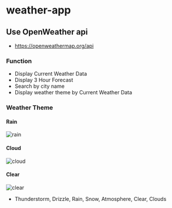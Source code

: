 # weather-app

## Use OpenWeather api
* https://openweathermap.org/api

### Function
* Display Current Weather Data
* Display 3 Hour Forecast
* Search by city name
* Display weather theme by Current Weather Data

### Weather Theme
#### Rain
![rain](https://github.com/user-attachments/assets/02dbb2d3-b69e-4948-b073-f7cbe9dfd8a1)

#### Cloud
![cloud](https://github.com/user-attachments/assets/24a3cb25-e039-4d86-89b1-26b8f93ef309)

#### Clear 
![clear](https://github.com/user-attachments/assets/9a9ebb2a-a0b9-43d5-ba9e-c7c811d25e7d)

* Thunderstorm, Drizzle, Rain, Snow, Atmosphere, Clear, Clouds
    



